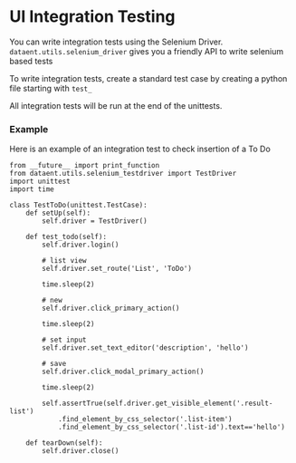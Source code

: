<!-- add-breadcrumbs -->
# UI Integration Testing

You can write integration tests using the Selenium Driver. `dataent.utils.selenium_driver` gives you a friendly API to write selenium based tests

To write integration tests, create a standard test case by creating a python file starting with `test_`

All integration tests will be run at the end of the unittests.

### Example

Here is an example of an integration test to check insertion of a To Do

	from __future__ import print_function
	from dataent.utils.selenium_testdriver import TestDriver
	import unittest
	import time

	class TestToDo(unittest.TestCase):
		def setUp(self):
			self.driver = TestDriver()

		def test_todo(self):
			self.driver.login()

			# list view
			self.driver.set_route('List', 'ToDo')

			time.sleep(2)

			# new
			self.driver.click_primary_action()

			time.sleep(2)

			# set input
			self.driver.set_text_editor('description', 'hello')

			# save
			self.driver.click_modal_primary_action()

			time.sleep(2)

			self.assertTrue(self.driver.get_visible_element('.result-list')
				.find_element_by_css_selector('.list-item')
				.find_element_by_css_selector('.list-id').text=='hello')

		def tearDown(self):
			self.driver.close()

